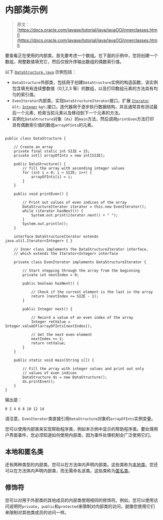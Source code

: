 # 内部类示例

> 原文： [https://docs.oracle.com/javase/tutorial/java/javaOO/innerclasses.html](https://docs.oracle.com/javase/tutorial/java/javaOO/innerclasses.html)

要查看正在使用的内部类，首先要考虑一个数组。在下面的示例中，您将创建一个数组，用整数值填充它，然后仅按升序输出数组的偶数索引值。

以下 [`DataStructure.java`](examples/DataStructure.java) 示例包括：

*   `DataStructure`外部类，包括用于创建`DataStructure`实例的构造函数，该实例包含填充有连续整数值（0,1,2,3 等）的数组，以及打印数组元素的方法具有均匀的索引值。
*   `EvenIterator`内部类，实现`DataStructureIterator`接口，扩展 [`Iterator`](https://docs.oracle.com/javase/8/docs/api/java/util/Iterator.html) `&lt;` [`Integer`](https://docs.oracle.com/javase/8/docs/api/java/lang/Integer.html) `&gt;`接口。迭代器用于逐步执行数据结构，并且通常具有测试最后一个元素，检索当前元素以及移动到下一个元素的方法。
*   实例化`DataStructure`对象（`ds`）的`main`方法，然后调用`printEven`方法打印具有偶数索引值的数组`arrayOfInts`的元素。

```

public class DataStructure {

    // Create an array
    private final static int SIZE = 15;
    private int[] arrayOfInts = new int[SIZE];

    public DataStructure() {
        // fill the array with ascending integer values
        for (int i = 0; i < SIZE; i++) {
            arrayOfInts[i] = i;
        }
    }

    public void printEven() {

        // Print out values of even indices of the array
        DataStructureIterator iterator = this.new EvenIterator();
        while (iterator.hasNext()) {
            System.out.print(iterator.next() + " ");
        }
        System.out.println();
    }

    interface DataStructureIterator extends java.util.Iterator<Integer> { } 

    // Inner class implements the DataStructureIterator interface,
    // which extends the Iterator<Integer> interface

    private class EvenIterator implements DataStructureIterator {

        // Start stepping through the array from the beginning
        private int nextIndex = 0;

        public boolean hasNext() {

            // Check if the current element is the last in the array
            return (nextIndex <= SIZE - 1);
        }        

        public Integer next() {

            // Record a value of an even index of the array
            Integer retValue = Integer.valueOf(arrayOfInts[nextIndex]);

            // Get the next even element
            nextIndex += 2;
            return retValue;
        }
    }

    public static void main(String s[]) {

        // Fill the array with integer values and print out only
        // values of even indices
        DataStructure ds = new DataStructure();
        ds.printEven();
    }
}

```

输出是：

```
0 2 4 6 8 10 12 14 

```

请注意，`EvenIterator`类直接引用`DataStructure`对象的`arrayOfInts`实例变量。

您可以使用内部类来实现帮助程序类，例如本示例中显示的帮助程序类。要处理用户界面事件，您必须知道如何使用内部类，因为事件处理机制会广泛使用它们。

## 本地和匿名类

还有两种类型的内部类。您可以在方法体内声明内部类。这些类称为[本地类](localclasses.html)。您还可以在方法体内声明内部类，而无需命名该类。这些类称为[匿名类](anonymousclasses.html)。

## 修饰符

您可以对用于外部类的其他成员的内部类使用相同的修饰符。例如，您可以使用访问说明符`private`，`public`和`protected`来限制对内部类的访问，就像您使用它们来限制对其他类成员的访问一样。